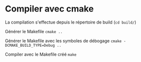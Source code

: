 # Compiler avec cmake
La compilation s'effectue depuis le répertoire de build (`cd build/`)

Générer le Makefile
`cmake ..`

Générer le Makefile avec les symboles de débogage
`cmake -DCMAKE_BUILD_TYPE=Debug ..`

Compiler avec le Makefile créé
`make`
